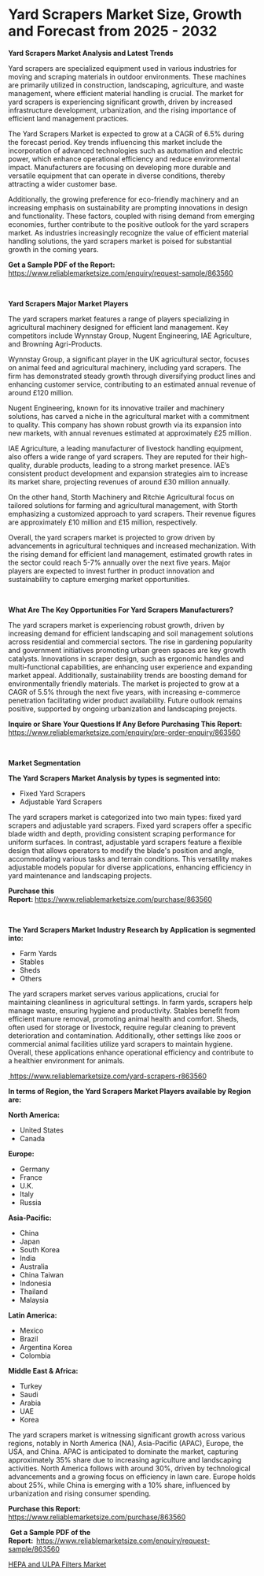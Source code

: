 <p><h1>Yard Scrapers Market Size, Growth and Forecast from 2025 - 2032</h1></p><p><strong>Yard Scrapers Market Analysis and Latest Trends</strong></p>
<p><p>Yard scrapers are specialized equipment used in various industries for moving and scraping materials in outdoor environments. These machines are primarily utilized in construction, landscaping, agriculture, and waste management, where efficient material handling is crucial. The market for yard scrapers is experiencing significant growth, driven by increased infrastructure development, urbanization, and the rising importance of efficient land management practices.</p><p>The Yard Scrapers Market is expected to grow at a CAGR of 6.5% during the forecast period. Key trends influencing this market include the incorporation of advanced technologies such as automation and electric power, which enhance operational efficiency and reduce environmental impact. Manufacturers are focusing on developing more durable and versatile equipment that can operate in diverse conditions, thereby attracting a wider customer base. </p><p>Additionally, the growing preference for eco-friendly machinery and an increasing emphasis on sustainability are prompting innovations in design and functionality. These factors, coupled with rising demand from emerging economies, further contribute to the positive outlook for the yard scrapers market. As industries increasingly recognize the value of efficient material handling solutions, the yard scrapers market is poised for substantial growth in the coming years.</p></p>
<p><strong>Get a Sample PDF of the Report:&nbsp;</strong> <a href="https://www.reliablemarketsize.com/enquiry/request-sample/863560?utm_campaign=2233&utm_medium=2&utm_source=Github&utm_content=ia&utm_term=20022025&utm_id=yard-scrapers">https://www.reliablemarketsize.com/enquiry/request-sample/863560</a></p>
<p>&nbsp;</p>
<p><strong>Yard Scrapers Major Market Players</strong></p>
<p><p>The yard scrapers market features a range of players specializing in agricultural machinery designed for efficient land management. Key competitors include Wynnstay Group, Nugent Engineering, IAE Agriculture, and Browning Agri-Products. </p><p>Wynnstay Group, a significant player in the UK agricultural sector, focuses on animal feed and agricultural machinery, including yard scrapers. The firm has demonstrated steady growth through diversifying product lines and enhancing customer service, contributing to an estimated annual revenue of around £120 million.</p><p>Nugent Engineering, known for its innovative trailer and machinery solutions, has carved a niche in the agricultural market with a commitment to quality. This company has shown robust growth via its expansion into new markets, with annual revenues estimated at approximately £25 million.</p><p>IAE Agriculture, a leading manufacturer of livestock handling equipment, also offers a wide range of yard scrapers. They are reputed for their high-quality, durable products, leading to a strong market presence. IAE’s consistent product development and expansion strategies aim to increase its market share, projecting revenues of around £30 million annually.</p><p>On the other hand, Storth Machinery and Ritchie Agricultural focus on tailored solutions for farming and agricultural management, with Storth emphasizing a customized approach to yard scrapers. Their revenue figures are approximately £10 million and £15 million, respectively.</p><p>Overall, the yard scrapers market is projected to grow driven by advancements in agricultural techniques and increased mechanization. With the rising demand for efficient land management, estimated growth rates in the sector could reach 5-7% annually over the next five years. Major players are expected to invest further in product innovation and sustainability to capture emerging market opportunities.</p></p>
<p>&nbsp;</p>
<p><strong>What Are The Key Opportunities For Yard Scrapers Manufacturers?</strong></p>
<p><p>The yard scrapers market is experiencing robust growth, driven by increasing demand for efficient landscaping and soil management solutions across residential and commercial sectors. The rise in gardening popularity and government initiatives promoting urban green spaces are key growth catalysts. Innovations in scraper design, such as ergonomic handles and multi-functional capabilities, are enhancing user experience and expanding market appeal. Additionally, sustainability trends are boosting demand for environmentally friendly materials. The market is projected to grow at a CAGR of 5.5% through the next five years, with increasing e-commerce penetration facilitating wider product availability. Future outlook remains positive, supported by ongoing urbanization and landscaping projects.</p></p>
<p><strong>Inquire or Share Your Questions If Any Before Purchasing This Report:</strong> <a href="https://www.reliablemarketsize.com/enquiry/pre-order-enquiry/863560?utm_campaign=2233&utm_medium=2&utm_source=Github&utm_content=ia&utm_term=20022025&utm_id=yard-scrapers">https://www.reliablemarketsize.com/enquiry/pre-order-enquiry/863560</a></p>
<p>&nbsp;</p>
<p><strong>Market Segmentation</strong></p>
<p><strong>The Yard Scrapers Market Analysis by types is segmented into:</strong></p>
<p><ul><li>Fixed Yard Scrapers</li><li>Adjustable Yard Scrapers</li></ul></p>
<p><p>The yard scrapers market is categorized into two main types: fixed yard scrapers and adjustable yard scrapers. Fixed yard scrapers offer a specific blade width and depth, providing consistent scraping performance for uniform surfaces. In contrast, adjustable yard scrapers feature a flexible design that allows operators to modify the blade's position and angle, accommodating various tasks and terrain conditions. This versatility makes adjustable models popular for diverse applications, enhancing efficiency in yard maintenance and landscaping projects.</p></p>
<p><strong>Purchase this Report:&nbsp;</strong><a href="https://www.reliablemarketsize.com/purchase/863560?utm_campaign=2233&utm_medium=2&utm_source=Github&utm_content=ia&utm_term=20022025&utm_id=yard-scrapers">https://www.reliablemarketsize.com/purchase/863560</a></p>
<p>&nbsp;</p>
<p><strong>The Yard Scrapers Market Industry Research by Application is segmented into:</strong></p>
<p><ul><li>Farm Yards</li><li>Stables</li><li>Sheds</li><li>Others</li></ul></p>
<p><p>The yard scrapers market serves various applications, crucial for maintaining cleanliness in agricultural settings. In farm yards, scrapers help manage waste, ensuring hygiene and productivity. Stables benefit from efficient manure removal, promoting animal health and comfort. Sheds, often used for storage or livestock, require regular cleaning to prevent deterioration and contamination. Additionally, other settings like zoos or commercial animal facilities utilize yard scrapers to maintain hygiene. Overall, these applications enhance operational efficiency and contribute to a healthier environment for animals.</p></p>
<p><a href="https://www.reliablemarketsize.com/yard-scrapers-r863560?utm_campaign=2233&utm_medium=2&utm_source=Github&utm_content=ia&utm_term=20022025&utm_id=yard-scrapers">&nbsp;https://www.reliablemarketsize.com/yard-scrapers-r863560</a></p>
<p><strong>In terms of Region, the Yard Scrapers Market Players available by Region are:</strong></p>
<p>
    <p> <strong> North America: </strong>
        <ul>
            <li>United States</li>
            <li>Canada</li>
        </ul>
        </p> 
    <p> <strong> Europe: </strong>
        <ul>
            <li>Germany</li>
            <li>France</li>
            <li>U.K.</li>
            <li>Italy</li>
            <li>Russia</li>
        </ul>
        </p> 
    <p> <strong> Asia-Pacific: </strong>
        <ul>
            <li>China</li>
            <li>Japan</li>
            <li>South Korea</li>
            <li>India</li>
            <li>Australia</li>
            <li>China Taiwan</li>
            <li>Indonesia</li>
            <li>Thailand</li>
            <li>Malaysia</li>
        </ul>
        </p> 
    <p> <strong> Latin America: </strong>
        <ul>
            <li>Mexico</li>
            <li>Brazil</li>
            <li>Argentina Korea</li>
            <li>Colombia</li>
        </ul>
        </p> 
    <p> <strong> Middle East & Africa: </strong>
        <ul>
            <li>Turkey</li>
            <li>Saudi</li>
            <li>Arabia</li>
            <li>UAE</li>
            <li>Korea</li>
        </ul>
    </p>
    </p>
<p><p>The yard scrapers market is witnessing significant growth across various regions, notably in North America (NA), Asia-Pacific (APAC), Europe, the USA, and China. APAC is anticipated to dominate the market, capturing approximately 35% share due to increasing agriculture and landscaping activities. North America follows with around 30%, driven by technological advancements and a growing focus on efficiency in lawn care. Europe holds about 25%, while China is emerging with a 10% share, influenced by urbanization and rising consumer spending.</p></p>
<p><strong>Purchase this Report: </strong><a href="https://www.reliablemarketsize.com/purchase/863560?utm_campaign=2233&utm_medium=2&utm_source=Github&utm_content=ia&utm_term=20022025&utm_id=yard-scrapers">https://www.reliablemarketsize.com/purchase/863560</a></p>
<p>&nbsp;<strong>Get a Sample PDF of the Report:&nbsp;&nbsp;</strong><a href="https://www.reliablemarketsize.com/enquiry/request-sample/863560?utm_campaign=2233&utm_medium=2&utm_source=Github&utm_content=ia&utm_term=20022025&utm_id=yard-scrapers">https://www.reliablemarketsize.com/enquiry/request-sample/863560</a></p>
<p><strong></strong></p>
<p><p><a href="https://github.com/kathiestrine5ty/Market-Research-Report-List-1/blob/main/hepa-and-ulpa-filters-market.md?utm_campaign=2233&utm_medium=2&utm_source=Github&utm_content=ia&utm_term=20022025&utm_id=yard-scrapers">HEPA and ULPA Filters Market</a></p></p>